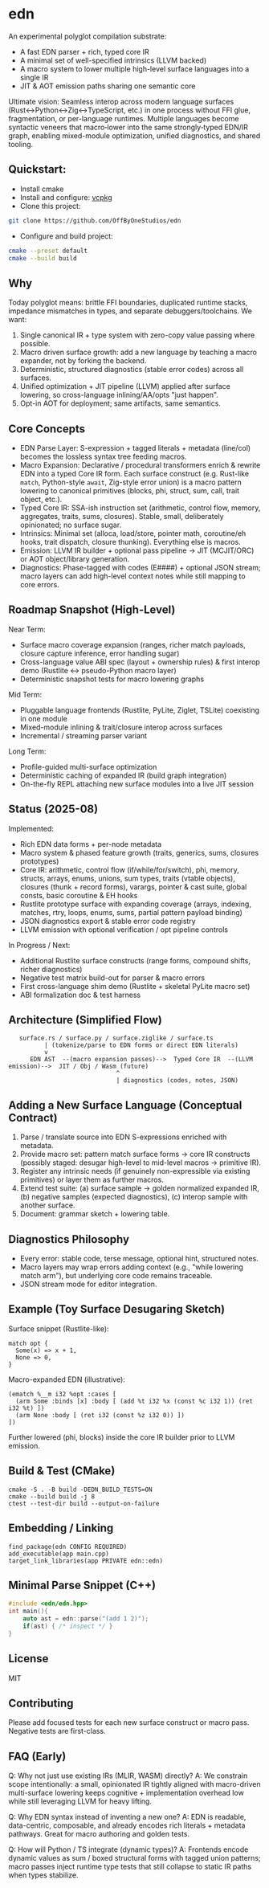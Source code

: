 # edn

An experimental polyglot compilation substrate:
- A fast EDN parser + rich, typed core IR
- A minimal set of well-specified intrinsics (LLVM backed)
- A macro system to lower multiple high-level surface languages into a single IR
- JIT & AOT emission paths sharing one semantic core

Ultimate vision: Seamless interop across modern language surfaces (Rust↔Python↔Zig↔TypeScript, etc.) in one process without FFI glue, fragmentation, or per-language runtimes. Multiple languages become syntactic veneers that macro‑lower into the same strongly‑typed EDN/IR graph, enabling mixed-module optimization, unified diagnostics, and shared tooling.


## Quickstart:
* Install cmake
* Install and configure: [vcpkg](https://github.com/Microsoft/vcpkg)
* Clone this project:
```sh
git clone https://github.com/OffByOneStudios/edn
```
* Configure and build project:
```sh
cmake --preset default
cmake --build build
```


## Why
Today polyglot means: brittle FFI boundaries, duplicated runtime stacks, impedance mismatches in types, and separate debuggers/toolchains. We want:
1. Single canonical IR + type system with zero-copy value passing where possible.
2. Macro driven surface growth: add a new language by teaching a macro expander, not by forking the backend.
3. Deterministic, structured diagnostics (stable error codes) across all surfaces.
4. Unified optimization + JIT pipeline (LLVM) applied after surface lowering, so cross-language inlining/AA/opts "just happen".
5. Opt-in AOT for deployment; same artifacts, same semantics.

## Core Concepts
- EDN Parse Layer: S-expression + tagged literals + metadata (line/col) becomes the lossless syntax tree feeding macros.
- Macro Expansion: Declarative / procedural transformers enrich & rewrite EDN into a typed Core IR form. Each surface construct (e.g. Rust-like `match`, Python-style `await`, Zig-style error union) is a macro pattern lowering to canonical primitives (blocks, phi, struct, sum, call, trait object, etc.).
- Typed Core IR: SSA-ish instruction set (arithmetic, control flow, memory, aggregates, traits, sums, closures). Stable, small, deliberately opinionated; no surface sugar.
- Intrinsics: Minimal set (alloca, load/store, pointer math, coroutine/eh hooks, trait dispatch, closure thunking). Everything else is macros.
- Emission: LLVM IR builder + optional pass pipeline -> JIT (MCJIT/ORC) or AOT object/library generation.
- Diagnostics: Phase-tagged with codes (E####) + optional JSON stream; macro layers can add high-level context notes while still mapping to core errors.

## Roadmap Snapshot (High-Level)
Near Term:
- Surface macro coverage expansion (ranges, richer match payloads, closure capture inference, error handling sugar)
- Cross-language value ABI spec (layout + ownership rules) & first interop demo (Rustlite ↔ pseudo-Python macro layer)
- Deterministic snapshot tests for macro lowering graphs

Mid Term:
- Pluggable language frontends (Rustlite, PyLite, Ziglet, TSLite) coexisting in one module
- Mixed-module inlining & trait/closure interop across surfaces
- Incremental / streaming parser variant

Long Term:
- Profile-guided multi-surface optimization
- Deterministic caching of expanded IR (build graph integration)
- On-the-fly REPL attaching new surface modules into a live JIT session

## Status (2025-08)
Implemented:
- Rich EDN data forms + per-node metadata
- Macro system & phased feature growth (traits, generics, sums, closures prototypes)
- Core IR: arithmetic, control flow (if/while/for/switch), phi, memory, structs, arrays, enums, unions, sum types, traits (vtable objects), closures (thunk + record forms), varargs, pointer & cast suite, global consts, basic coroutine & EH hooks
- Rustlite prototype surface with expanding coverage (arrays, indexing, matches, rtry, loops, enums, sums, partial pattern payload binding)
- JSON diagnostics export & stable error code registry
- LLVM emission with optional verification / opt pipeline controls

In Progress / Next:
- Additional Rustlite surface constructs (range forms, compound shifts, richer diagnostics)
- Negative test matrix build-out for parser & macro errors
- First cross-language shim demo (Rustlite + skeletal PyLite macro set)
- ABI formalization doc & test harness

## Architecture (Simplified Flow)
```
   surface.rs / surface.py / surface.ziglike / surface.ts
          | (tokenize/parse to EDN forms or direct EDN literals)
          v
      EDN AST  --(macro expansion passes)-->  Typed Core IR  --(LLVM emission)-->  JIT / Obj / Wasm (future)
                              ^
                              | diagnostics (codes, notes, JSON)
```

## Adding a New Surface Language (Conceptual Contract)
1. Parse / translate source into EDN S-expressions enriched with metadata.
2. Provide macro set: pattern match surface forms -> core IR constructs (possibly staged: desugar high-level to mid-level macros -> primitive IR).
3. Register any intrinsic needs (if genuinely non-expressible via existing primitives) or layer them as further macros.
4. Extend test suite: (a) surface sample -> golden normalized expanded IR, (b) negative samples (expected diagnostics), (c) interop sample with another surface.
5. Document: grammar sketch + lowering table.

## Diagnostics Philosophy
- Every error: stable code, terse message, optional hint, structured notes.
- Macro layers may wrap errors adding context (e.g., "while lowering match arm"), but underlying core code remains traceable.
- JSON stream mode for editor integration.

## Example (Toy Surface Desugaring Sketch)
Surface snippet (Rustlite-like):
```
match opt {
  Some(x) => x + 1,
  None => 0,
}
```
Macro-expanded EDN (illustrative):
```
(ematch %__m i32 %opt :cases [
  (arm Some :binds [x] :body [ (add %t i32 %x (const %c i32 1)) (ret i32 %t) ])
  (arm None :body [ (ret i32 (const %z i32 0)) ])
])
```
Further lowered (phi, blocks) inside the core IR builder prior to LLVM emission.

## Build & Test (CMake)
```
cmake -S . -B build -DEDN_BUILD_TESTS=ON
cmake --build build -j 8
ctest --test-dir build --output-on-failure
```

## Embedding / Linking
```
find_package(edn CONFIG REQUIRED)
add_executable(app main.cpp)
target_link_libraries(app PRIVATE edn::edn)
```

## Minimal Parse Snippet (C++)
```cpp
#include <edn/edn.hpp>
int main(){
    auto ast = edn::parse("(add 1 2)");
    if(ast) { /* inspect */ }
}
```

## License
MIT

## Contributing
Please add focused tests for each new surface construct or macro pass. Negative tests are first-class.

## FAQ (Early)
Q: Why not just use existing IRs (MLIR, WASM) directly?
A: We constrain scope intentionally: a small, opinionated IR tightly aligned with macro-driven multi-surface lowering keeps cognitive + implementation overhead low while still leveraging LLVM for heavy lifting.

Q: Why EDN syntax instead of inventing a new one?
A: EDN is readable, data-centric, composable, and already encodes rich literals + metadata pathways. Great for macro authoring and golden tests.

Q: How will Python / TS integrate (dynamic types)?
A: Frontends encode dynamic values as sum / boxed structural forms with tagged union patterns; macro passes inject runtime type tests that still collapse to static IR paths when types stabilize.
